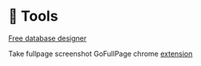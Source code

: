 # 🔭 Tools

[Free database designer](https://app.dbdesigner.net/designer)

Take fullpage screenshot GoFullPage chrome [extension](https://gofullpage.com/)
